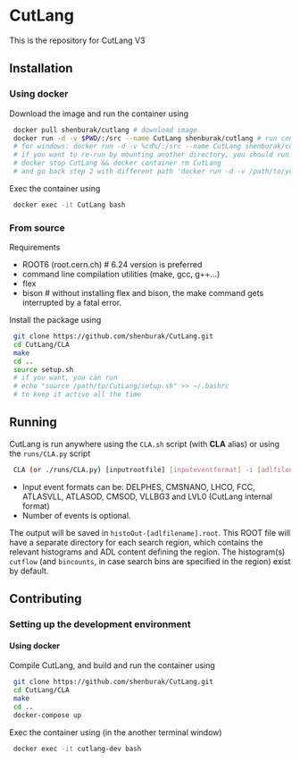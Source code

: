 # CutLang
This is the repository for CutLang V3 


## Installation

### Using docker

Download the image and run the container using
```bash
 docker pull shenburak/cutlang # download image
 docker run -d -v $PWD/:/src --name CutLang shenburak/cutlang # run container in current directory from downloaded image
 # for windows: docker run -d -v %cd%/:/src --name CutLang shenburak/cutlang
 # if you want to re-run by mounting another directory, you should run:
 # docker stop CutLang && docker container rm CutLang
 # and go back step 2 with different path 'docker run -d -v /path/to/you/want/:/src ...'
```
Exec the container using
```bash
 docker exec -it CutLang bash
```
### From source

Requirements
* ROOT6 (root.cern.ch) # 6.24 version is preferred
* command line compilation utilities (make, gcc, g++...) 
* flex
* bison # without installing flex and bison, the make command gets interrupted by a fatal error.

Install the package using
```bash
 git clone https://github.com/shenburak/CutLang.git
 cd CutLang/CLA
 make
 cd ..
 source setup.sh
 # if you want, you can run
 # echo "source /path/to/CutLang/setup.sh" >> ~/.bashrc
 # to keep it active all the time
```

## Running

CutLang is run anywhere using the `CLA.sh` script (with **CLA** alias) or using the `runs/CLA.py` script

```bash
 CLA (or ./runs/CLA.py) [inputrootfile] [inputeventformat] -i [adlfilename.adl] -e [numberofevents]
```
* Input event formats can be: DELPHES, CMSNANO, LHCO, FCC, ATLASVLL, ATLASOD, CMSOD, VLLBG3 and LVL0 (CutLang internal format) 
* Number of events is optional.

The output will be saved in `histoOut-[adlfilename].root`.  This ROOT file will have a separate directory for each search region, which contains the relevant histograms and ADL content defining the region.  The histogram(s) `cutflow` (and `bincounts`, in case search bins are specified in the region) exist by default.  

## Contributing

### Setting up the development environment

#### Using docker

Compile CutLang, and build and run the container using
```bash
 git clone https://github.com/shenburak/CutLang.git
 cd CutLang/CLA
 make
 cd ..
 docker-compose up
```
Exec the container using (in the another terminal window)
```bash
 docker exec -it cutlang-dev bash
```